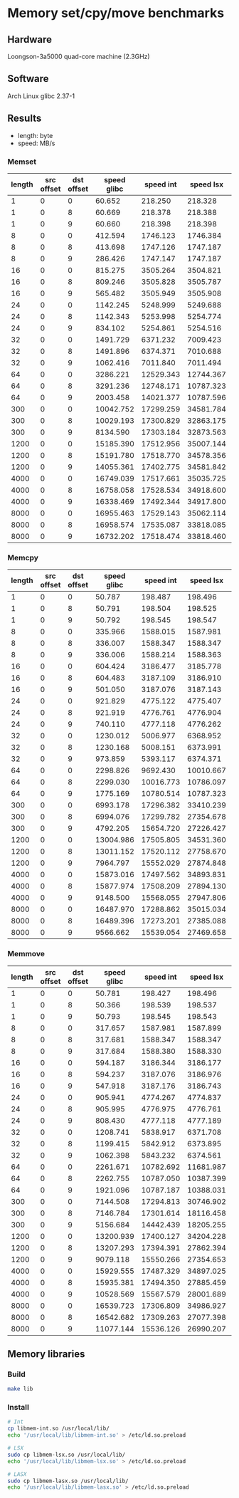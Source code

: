 # Memory set/cpy/move benchmarks

## Hardware

Loongson-3a5000 quad-core machine (2.3GHz)

## Software

Arch Linux glibc 2.37-1

## Results

* length: byte
* speed: MB/s

### Memset

| length | src offset | dst offset | speed glibc | speed int | speed lsx | speed lasx |
|--------|------------|------------|-------------|-----------|-----------|------------|
| 1      | 0          | 0          | 60.652      | 218.250   | 218.328   | 218.318    |
| 1      | 0          | 8          | 60.669      | 218.378   | 218.388   | 218.393    |
| 1      | 0          | 9          | 60.660      | 218.398   | 218.398   | 218.393    |
| 8      | 0          | 0          | 412.594     | 1746.123  | 1746.384  | 1746.685   |
| 8      | 0          | 8          | 413.698     | 1747.126  | 1747.187  | 1747.126   |
| 8      | 0          | 9          | 286.426     | 1747.147  | 1747.187  | 1747.167   |
| 16     | 0          | 0          | 815.275     | 3505.264  | 3504.821  | 3504.941   |
| 16     | 0          | 8          | 809.246     | 3505.828  | 3505.787  | 3505.908   |
| 16     | 0          | 9          | 565.482     | 3505.949  | 3505.908  | 3505.425   |
| 24     | 0          | 0          | 1142.245    | 5248.999  | 5249.688  | 5252.446   |
| 24     | 0          | 8          | 1142.343    | 5253.998  | 5254.774  | 5254.774   |
| 24     | 0          | 9          | 834.102     | 5254.861  | 5254.516  | 5254.602   |
| 32     | 0          | 0          | 1491.729    | 6371.232  | 7009.423  | 7008.387   |
| 32     | 0          | 8          | 1491.896    | 6374.371  | 7010.688  | 7010.919   |
| 32     | 0          | 9          | 1062.416    | 7011.840  | 7011.494  | 7011.609   |
| 64     | 0          | 0          | 3286.221    | 12529.343 | 12744.367 | 14019.305  |
| 64     | 0          | 8          | 3291.236    | 12748.171 | 10787.323 | 14023.219  |
| 64     | 0          | 9          | 2003.458    | 14021.377 | 10787.596 | 14021.837  |
| 300    | 0          | 0          | 10042.752   | 17299.259 | 34581.784 | 50545.663  |
| 300    | 0          | 8          | 10029.193   | 17300.829 | 32863.175 | 50556.832  |
| 300    | 0          | 9          | 8134.590    | 17303.184 | 32873.563 | 50559.067  |
| 1200   | 0          | 0          | 15185.390   | 17512.956 | 35007.144 | 69062.720  |
| 1200   | 0          | 8          | 15191.780   | 17518.770 | 34578.356 | 69118.388  |
| 1200   | 0          | 9          | 14055.361   | 17402.775 | 34581.842 | 69167.171  |
| 4000   | 0          | 0          | 16749.039   | 17517.661 | 35035.725 | 70082.721  |
| 4000   | 0          | 8          | 16758.058   | 17528.534 | 34918.600 | 69533.102  |
| 4000   | 0          | 9          | 16338.469   | 17492.344 | 34917.800 | 69545.786  |
| 8000   | 0          | 0          | 16955.463   | 17529.143 | 35062.114 | 70100.866  |
| 8000   | 0          | 8          | 16958.574   | 17535.087 | 33818.085 | 65500.215  |
| 8000   | 0          | 9          | 16732.202   | 17518.474 | 33818.460 | 65510.059  |

### Memcpy

| length | src offset | dst offset | speed glibc | speed int | speed lsx | speed lasx |
|--------|------------|------------|-------------|-----------|-----------|------------|
| 1      | 0          | 0          | 50.787      | 198.487   | 198.496   | 218.368    |
| 1      | 0          | 8          | 50.791      | 198.504   | 198.525   | 218.393    |
| 1      | 0          | 9          | 50.792      | 198.545   | 198.547   | 218.401    |
| 8      | 0          | 0          | 335.966     | 1588.015  | 1587.981  | 1746.665   |
| 8      | 0          | 8          | 336.007     | 1588.347  | 1588.347  | 1746.986   |
| 8      | 0          | 9          | 336.006     | 1588.214  | 1588.363  | 1747.167   |
| 16     | 0          | 0          | 604.424     | 3186.477  | 3185.778  | 3505.264   |
| 16     | 0          | 8          | 604.483     | 3187.109  | 3186.910  | 3395.453   |
| 16     | 0          | 9          | 501.050     | 3187.076  | 3187.143  | 3505.908   |
| 24     | 0          | 0          | 921.829     | 4775.122  | 4775.407  | 5252.618   |
| 24     | 0          | 8          | 921.919     | 4776.761  | 4776.904  | 5254.774   |
| 24     | 0          | 9          | 740.110     | 4777.118  | 4776.262  | 5254.429   |
| 32     | 0          | 0          | 1230.012    | 5006.977  | 6368.952  | 7006.317   |
| 32     | 0          | 8          | 1230.168    | 5008.151  | 6373.991  | 7011.840   |
| 32     | 0          | 9          | 973.859     | 5393.117  | 6374.371  | 7011.494   |
| 64     | 0          | 0          | 2298.826    | 9692.430  | 10010.667 | 14011.715  |
| 64     | 0          | 8          | 2299.030    | 10016.773 | 10786.097 | 14023.679  |
| 64     | 0          | 9          | 1775.169    | 10780.514 | 10787.323 | 14022.989  |
| 300    | 0          | 0          | 6993.178    | 17296.382 | 33410.239 | 43794.503  |
| 300    | 0          | 8          | 6994.076    | 17299.782 | 27354.678 | 43826.380  |
| 300    | 0          | 9          | 4792.205    | 15654.720 | 27226.427 | 43821.344  |
| 1200   | 0          | 0          | 13004.986   | 17505.805 | 34531.360 | 62460.166  |
| 1200   | 0          | 8          | 13011.152   | 17520.112 | 27758.670 | 40400.471  |
| 1200   | 0          | 9          | 7964.797    | 15552.029 | 27874.848 | 38513.362  |
| 4000   | 0          | 0          | 15873.016   | 17497.562 | 34893.831 | 69902.824  |
| 4000   | 0          | 8          | 15877.974   | 17508.209 | 27894.130 | 41599.607  |
| 4000   | 0          | 9          | 9148.500    | 15568.055 | 27947.806 | 41288.751  |
| 8000   | 0          | 0          | 16487.970   | 17288.862 | 35015.034 | 69796.170  |
| 8000   | 0          | 8          | 16489.396   | 17273.201 | 27385.088 | 40232.083  |
| 8000   | 0          | 9          | 9566.662    | 15539.054 | 27469.658 | 39854.741  |

### Memmove

| length | src offset | dst offset | speed glibc | speed int | speed lsx | speed lasx |
|--------|------------|------------|-------------|-----------|-----------|------------|
| 1      | 0          | 0          | 50.781      | 198.427   | 198.496   | 198.475    |
| 1      | 0          | 8          | 50.366      | 198.539   | 198.537   | 198.539    |
| 1      | 0          | 9          | 50.793      | 198.545   | 198.543   | 198.550    |
| 8      | 0          | 0          | 317.657     | 1587.981  | 1587.899  | 1587.617   |
| 8      | 0          | 8          | 317.681     | 1588.347  | 1588.347  | 1588.297   |
| 8      | 0          | 9          | 317.684     | 1588.380  | 1588.330  | 1588.347   |
| 16     | 0          | 0          | 594.187     | 3186.344  | 3186.177  | 3186.277   |
| 16     | 0          | 8          | 594.237     | 3187.076  | 3186.976  | 3187.076   |
| 16     | 0          | 9          | 547.918     | 3187.176  | 3186.743  | 3187.176   |
| 24     | 0          | 0          | 905.941     | 4774.267  | 4774.837  | 4773.056   |
| 24     | 0          | 8          | 905.995     | 4776.975  | 4776.761  | 4776.832   |
| 24     | 0          | 9          | 808.430     | 4777.118  | 4777.189  | 4777.118   |
| 32     | 0          | 0          | 1208.741    | 5838.917  | 6371.708  | 6370.852   |
| 32     | 0          | 8          | 1199.415    | 5842.912  | 6373.895  | 6373.991   |
| 32     | 0          | 9          | 1062.398    | 5843.232  | 6374.561  | 6374.276   |
| 64     | 0          | 0          | 2261.671    | 10782.692 | 11681.987 | 12738.854  |
| 64     | 0          | 8          | 2262.755    | 10787.050 | 10387.399 | 12747.981  |
| 64     | 0          | 9          | 1921.096    | 10787.187 | 10388.031 | 12748.933  |
| 300    | 0          | 0          | 7144.508    | 17294.813 | 30746.902 | 41055.087  |
| 300    | 0          | 8          | 7146.784    | 17301.614 | 18116.458 | 24348.196  |
| 300    | 0          | 9          | 5156.684    | 14442.439 | 18205.255 | 24350.788  |
| 1200   | 0          | 0          | 13200.939   | 17400.127 | 34204.228 | 64796.448  |
| 1200   | 0          | 8          | 13207.293   | 17394.391 | 27862.394 | 34663.972  |
| 1200   | 0          | 9          | 9079.118    | 15550.266 | 27354.653 | 35237.313  |
| 4000   | 0          | 0          | 15929.555   | 17487.329 | 34897.025 | 67804.900  |
| 4000   | 0          | 8          | 15935.381   | 17494.350 | 27885.459 | 39349.761  |
| 4000   | 0          | 9          | 10528.569   | 15567.579 | 28001.689 | 39559.014  |
| 8000   | 0          | 0          | 16539.723   | 17306.809 | 34986.927 | 69540.046  |
| 8000   | 0          | 8          | 16542.682   | 17309.263 | 27077.398 | 40638.819  |
| 8000   | 0          | 9          | 11077.144   | 15536.126 | 26990.207 | 40417.555  |

## Memory libraries

### Build

```bash
make lib
```

### Install

```bash
# Int
cp libmem-int.so /usr/local/lib/
echo '/usr/local/lib/libmem-int.so' > /etc/ld.so.preload

# LSX
sudo cp libmem-lsx.so /usr/local/lib/
echo '/usr/local/lib/libmem-lsx.so' > /etc/ld.so.preload

# LASX
sudo cp libmem-lasx.so /usr/local/lib/
echo '/usr/local/lib/libmem-lasx.so' > /etc/ld.so.preload
```

